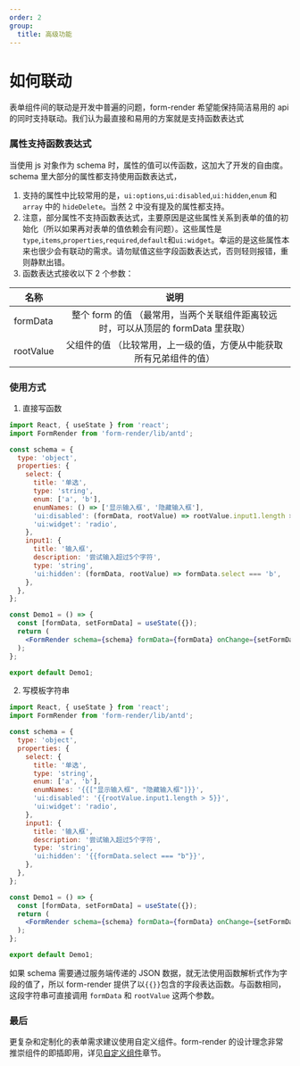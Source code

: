 ```yaml
---
order: 2
group:
  title: 高级功能
---
```


# 如何联动

表单组件间的联动是开发中普遍的问题，form-render 希望能保持简洁易用的 api 的同时支持联动。我们认为最直接和易用的方案就是支持函数表达式

### 属性支持函数表达式

当使用 js 对象作为 schema 时，属性的值可以传函数，这加大了开发的自由度。schema 里大部分的属性都支持使用函数表达式，

1. 支持的属性中比较常用的是，`ui:options`,`ui:disabled`,`ui:hidden`,`enum` 和 `array` 中的 `hideDelete`。当然 2 中没有提及的属性都支持。
2. 注意，部分属性不支持函数表达式，主要原因是这些属性关系到表单的值的初始化（所以如果再对表单的值依赖会有问题）。这些属性是`type`,`items`,`properties`,`required`,`default`和`ui:widget`。幸运的是这些属性本来也很少会有联动的需求。请勿赋值这些字段函数表达式，否则轻则报错，重则静默出错。
3. 函数表达式接收以下 2 个参数：

| 名称      |                                       说明                                        |
| --------- | :-------------------------------------------------------------------------------: |
| formData  | 整个 form 的值 （最常用，当两个关联组件距离较远时，可以从顶层的 formData 里获取） |
| rootValue |        父组件的值 （比较常用，上一级的值，方便从中能获取所有兄弟组件的值）        |

### 使用方式

1. 直接写函数

```jsx
import React, { useState } from 'react';
import FormRender from 'form-render/lib/antd';

const schema = {
  type: 'object',
  properties: {
    select: {
      title: '单选',
      type: 'string',
      enum: ['a', 'b'],
      enumNames: () => ['显示输入框', '隐藏输入框'],
      'ui:disabled': (formData, rootValue) => rootValue.input1.length > 5,
      'ui:widget': 'radio',
    },
    input1: {
      title: '输入框',
      description: '尝试输入超过5个字符',
      type: 'string',
      'ui:hidden': (formData, rootValue) => formData.select === 'b',
    },
  },
};

const Demo1 = () => {
  const [formData, setFormData] = useState({});
  return (
    <FormRender schema={schema} formData={formData} onChange={setFormData} />
  );
};

export default Demo1;
```

2. 写模板字符串

```jsx
import React, { useState } from 'react';
import FormRender from 'form-render/lib/antd';

const schema = {
  type: 'object',
  properties: {
    select: {
      title: '单选',
      type: 'string',
      enum: ['a', 'b'],
      enumNames: '{{["显示输入框", "隐藏输入框"]}}',
      'ui:disabled': '{{rootValue.input1.length > 5}}',
      'ui:widget': 'radio',
    },
    input1: {
      title: '输入框',
      description: '尝试输入超过5个字符',
      type: 'string',
      'ui:hidden': '{{formData.select === "b"}}',
    },
  },
};

const Demo1 = () => {
  const [formData, setFormData] = useState({});
  return (
    <FormRender schema={schema} formData={formData} onChange={setFormData} />
  );
};

export default Demo1;
```

如果 schema 需要通过服务端传递的 JSON 数据，就无法使用函数解析式作为字段的值了，所以 form-render 提供了以`{{}}`包含的字段表达函数。与函数相同，这段字符串可直接调用 `formData` 和 `rootValue` 这两个参数。

### 最后

更复杂和定制化的表单需求建议使用自定义组件。form-render 的设计理念非常推崇组件的即插即用，详见[自定义组件](/guide/advanced/widget)章节。
